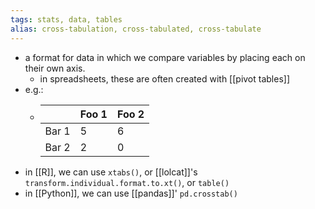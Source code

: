 ```yaml
---
tags: stats, data, tables
alias: cross-tabulation, cross-tabulated, cross-tabulate
---
```


- a format for data in which we compare variables by placing each on their own axis.
	- in spreadsheets, these are often created with [[pivot tables]]
- e.g.:
	- |  | Foo 1 | Foo 2 |
	  | --- | --- | --- |
	  | Bar 1 | 5 | 6 |
	  | Bar 2 | 2 | 0 |
- in [[R]], we can use `xtabs()`, or [[lolcat]]'s `transform.individual.format.to.xt()`, or `table()`
- in [[Python]], we can use [[pandas]]' `pd.crosstab()`